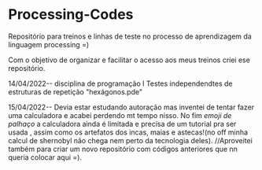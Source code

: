 # Processing-Codes
Repositório para treinos e linhas de teste no processo de aprendizagem da linguagem processing =)

Com o objetivo de organizar e facilitar o acesso aos meus treinos criei ese repositório.

14/04/2022-- disciplina de programação I
Testes independendtes de estruturas de repetição "hexágonos.pde"


15/04/2022-- Devia estar estudando autoração mas inventei de tentar fazer uma calculadora e acabei perdendo mt tempo nisso.
No fim *emoji de palhaço* a calculadora ainda é limitada e precisa de um tutorial pra ser usada , assim como os artefatos dos incas, maias e astecas!(no off minha calcul de shernobyl não chega nem perto da tecnologia deles).
//Aproveitei também para criar um novo repositório com códigos anteriores que nn queria colocar aqui =).
